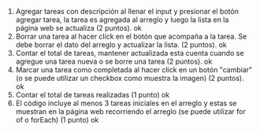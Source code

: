 1. Agregar tareas con descripción al llenar el input y presionar el botón agregar tarea, la
tarea es agregada al arreglo y luego la lista en la página web se actualiza (2 puntos). ok
2. Borrar una tarea al hacer click en el botón que acompaña a la tarea. Se debe borrar el
dato del arreglo y actualizar la lista. (2 puntos). ok
3. Contar el total de tareas, mantener actualizada esta cuenta cuando se agregue una
tarea nueva o se borre una tarea (2 puntos). ok
4. Marcar una tarea como completada al hacer click en un botón "cambiar" (o se puede
utilizar un checkbox como muestra la imagen) (2 puntos). ok
5. Contar el total de tareas realizadas (1 punto) ok
6. El código incluye al menos 3 tareas iniciales en el arreglo y estas se muestran en la
página web recorriendo el arreglo (se puede utilizar for of o forEach) (1 punto) ok